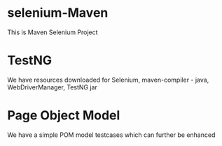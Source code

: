# selenium-Maven
This is Maven Selenium Project

# TestNG
We have resources downloaded for Selenium, maven-compiler - java, WebDriverManager, TestNG jar

# Page Object Model
We have a simple POM model testcases which can further be enhanced
